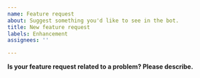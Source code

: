 ```yaml
---
name: Feature request
about: Suggest something you'd like to see in the bot.
title: New feature request
labels: Enhancement
assignees: ''

---
```


**Is your feature request related to a problem? Please describe.**
<!-- A clear and concise description of what the problem is. Ex. I'm always frustrated when [...] ->

**Describe the solution you'd like**
<!-- A clear and concise description of what you want to happen. ->

**Describe alternatives you've considered**
<!-- A clear and concise description of any alternative solutions or features you've considered. ->

**Additional context**
<!-- Add any other context or screenshots about the feature request here. ->
